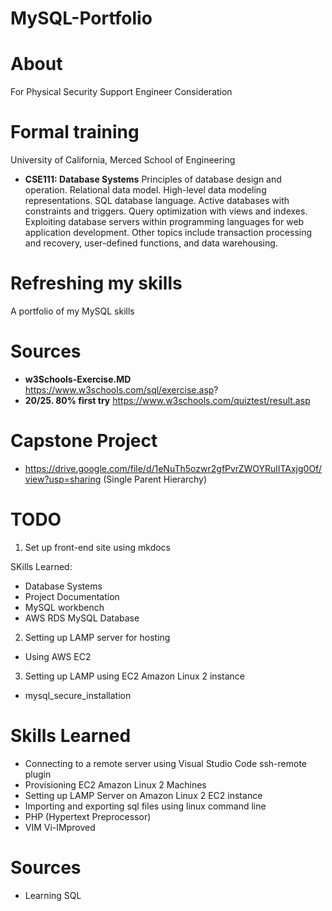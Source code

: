 # MySQL-Portfolio

# About 
For Physical Security Support Engineer Consideration

# Formal training 
University of California, Merced School of Engineering 
- **CSE111: Database Systems**
Principles of database design and operation. Relational data model. High-level data modeling representations. SQL database language. Active databases with constraints and triggers. Query optimization with views and indexes. Exploiting database servers within programming languages for web application development. Other topics include transaction processing and recovery, user-defined functions, and data warehousing.
# Refreshing my skills 
A portfolio of my MySQL skills

# Sources
- **w3Schools-Exercise.MD** https://www.w3schools.com/sql/exercise.asp? 
- **20/25. 80% first try** https://www.w3schools.com/quiztest/result.asp 


# Capstone Project
- https://drive.google.com/file/d/1eNuTh5ozwr2gfPvrZWOYRulITAxjg0Of/view?usp=sharing (Single Parent Hierarchy) 

# TODO 
1. Set up front-end site using mkdocs 

SKills Learned: 
- Database Systems 
- Project Documentation 
- MySQL workbench 
- AWS RDS MySQL Database



2. Setting up LAMP server for hosting 
- Using AWS EC2
3. Setting up LAMP using EC2 Amazon Linux 2 instance 
- mysql_secure_installation

# Skills Learned 
- Connecting to a remote server using Visual Studio Code ssh-remote plugin
- Provisioning EC2 Amazon Linux 2 Machines 
- Setting up LAMP Server on Amazon Linux 2 EC2 instance
- Importing and exporting sql files using linux command line
- PHP (Hypertext Preprocessor)
- VIM Vi-IMproved

# Sources 
- Learning SQL 
